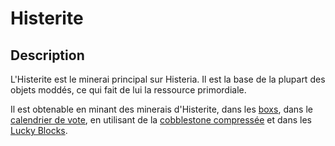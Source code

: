 # Histerite

## Description
L'Histerite est le minerai principal sur Histeria. Il est la base de la plupart des objets moddés, ce qui fait de lui la ressource primordiale.

Il est obtenable en minant des minerais d'Histerite, dans les [boxs](https://histeria.fr/wiki/2-equipement/keys), dans le [calendrier de vote](https://histeria.fr/wiki/3-gameplay/récompenses-de-vote), en utilisant de la [cobblestone compressée](https://histeria.fr/wiki/1-ressources/other-ressources) et dans les [Lucky Blocks](https://histeria.fr/wiki/2-equipement/other).
